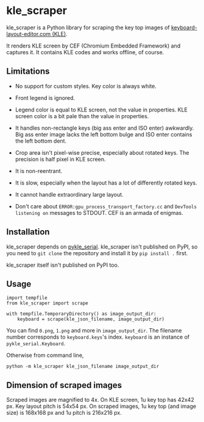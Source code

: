 # kle_scraper

kle_scraper is a Python library for scraping the key top images of 
[keyboard-layout-editor.com (KLE)](http://www.keyboard-layout-editor.com/).

It renders KLE screen by CEF (Chromium Embedded Framework) and captures it. 
It contains KLE codes and works offline, of course.

## Limitations

- No support for custom styles. Key color is always white.

- Front legend is ignored.

- Legend color is equal to KLE screen, not the value in properties. KLE screen color is 
a bit pale than the value in properties.

- It handles non-rectangle keys (big ass enter and ISO enter) awkwardly. Big ass enter image 
lacks the left bottom bulge and ISO enter contains the left bottom dent.

- Crop area isn't pixel-wise precise, especially about rotated keys. The precision is half pixel 
in KLE screen.

- It is non-reentrant.

- It is slow, especially when the layout has a lot of differently rotated keys.

- It cannot handle extraordinary large layout.

- Don't care about `ERROR:gpu_process_transport_factory.cc` and `DevTools listening on` 
messages to STDOUT. CEF is an armada of enigmas.

## Installation

kle_scraper depends on [pykle_serial](https://github.com/hajimen/pykle_serial). 
kle_scraper isn't published on PyPI, so you need to `git clone` the repository and 
install it by `pip install .` first.

kle_scraper itself isn't published on PyPI too.

## Usage

```
import tempfile
from kle_scraper import scrape

with tempfile.TemporaryDirectory() as image_output_dir:
    keyboard = scrape(kle_json_filename, image_output_dir)
```

You can find `0.png`, `1.png` and more in `image_output_dir`. The filename number corresponds to 
`keyboard.keys`'s index. `keyboard` is an instance of `pykle_serial.Keyboard`.

Otherwise from command line,

```
python -m kle_scraper kle_json_filename image_output_dir
```

## Dimension of scraped images

Scraped images are magnified to 4x. On KLE screen, 1u key top has 42x42 px. 
Key layout pitch is 54x54 px. On scraped images, 1u key top (and image size) is 
168x168 px and 1u pitch is 216x216 px.
